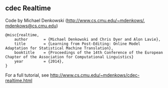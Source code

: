 cdec Realtime
-------------

Code by Michael Denkowski (http://www.cs.cmu.edu/~mdenkows/, mdenkows@cs.cmu.edu)

```
@misc{realtime,
    author       = {Michael Denkowski and Chris Dyer and Alon Lavie},
    title        = {Learning from Post-Editing: Online Model Adaptation for Statistical Machine Translation},
    booktitle    = {Proceedings of the 14th Conference of the European Chapter of the Association for Computational Linguistics}
    year         = {2014},
}
```

For a full tutorial, see http://www.cs.cmu.edu/~mdenkows/cdec-realtime.html
